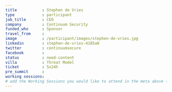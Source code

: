 ```yaml
---
title           : Stephen de Vries
type            : participant
job_title       : CEO
company         : Continuum Security
funded_who      : Sponsor
travel_from     :
image           : /participant/images/stephen-de-vries.jpg
linkedin        : stephen-de-vries-4185a8
twitter         : continuumsecure
facebook        :
status          : need-content
villa           : Threat Model
ticket          : 5x24h
pre_summit      :
working sessions:
# add the Working Sessions you would like to attend in the meta above (use the session's title) e.g. sessions (one per line): -Security Playbooks Diagrams -Hackathon Daily Sessions
---
```

